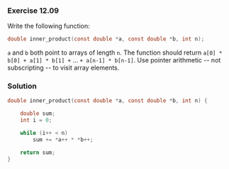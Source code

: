 ### Exercise 12.09
Write the following function:

```c
double inner_product(const double *a, const double *b, int n);
```

`a` and `b` both point to arrays of length `n`. The function should return
`a[0] * b[0] + a[1] * b[1] +` ... `+ a[n-1] * b[n-1]`. Use pointer arithmetic --
not subscripting -- to visit array elements.

### Solution

```c
double inner_product(const double *a, const double *b, int n) {

    double sum;
    int i = 0;

    while (i++ < n)
        sum += *a++ * *b++;

    return sum;
}
```
